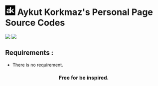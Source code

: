 # ![](assets/favicon.jpeg) Aykut Korkmaz's Personal Page Source Codes

![](https://img.shields.io/badge/License-MIT-critical?style=flat)
![](https://img.shields.io/badge/Version-2.0-%232a7bc7)
<br>

## Requirements :

- There is no requirement.
<h3 align='center'>Free for be inspired.</h3>
